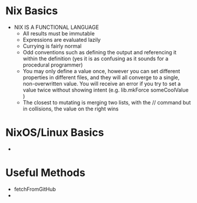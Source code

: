 
# Nix Basics

 - NIX IS A FUNCTIONAL LANGUAGE
    - All results must be immutable
    - Expressions are evaluated lazily
    - Currying is fairly normal
    - Odd conventions such as defining the output and referencing it within the definition (yes it is as confusing as it sounds for a procedural programmer)
    - You may only define a value once, however you can set different properties in different files, and they will all converge to a single, non-overwritten value.
        You will receive an error if you try to set a value twice without showing intent (e.g. lib.mkForce someCoolValue )
    - The closest to mutating is merging two lists, with the // command but in collisions, the value on the right wins

# NixOS/Linux Basics
-

# Useful Methods
- fetchFromGitHub
-

